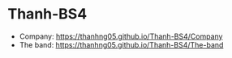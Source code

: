 # Thanh-BS4
- Company: https://thanhng05.github.io/Thanh-BS4/Company
- The band: https://thanhng05.github.io/Thanh-BS4/The-band
